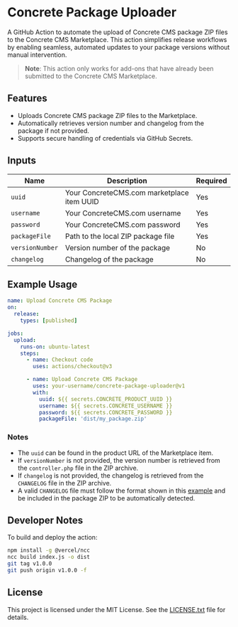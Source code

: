 # Concrete Package Uploader

A GitHub Action to automate the upload of Concrete CMS package ZIP files to the Concrete CMS Marketplace. This action simplifies release workflows by enabling seamless, automated updates to your package versions without manual intervention.

> **Note**: This action only works for add-ons that have already been submitted to the Concrete CMS Marketplace.

## Features

- Uploads Concrete CMS package ZIP files to the Marketplace.
- Automatically retrieves version number and changelog from the package if not provided.
- Supports secure handling of credentials via GitHub Secrets.

## Inputs

| Name          | Description                                      | Required |
|---------------|--------------------------------------------------|----------|
| `uuid`        | Your ConcreteCMS.com marketplace item UUID       | Yes      |
| `username`    | Your ConcreteCMS.com username                    | Yes      |
| `password`    | Your ConcreteCMS.com password                    | Yes      |
| `packageFile` | Path to the local ZIP package file               | Yes      |
| `versionNumber` | Version number of the package                  | No       |
| `changelog`   | Changelog of the package                        | No       |

## Example Usage

```yaml
name: Upload Concrete CMS Package
on:
  release:
    types: [published]

jobs:
  upload:
    runs-on: ubuntu-latest
    steps:
      - name: Checkout code
        uses: actions/checkout@v3

      - name: Upload Concrete CMS Package
        uses: your-username/concrete-package-uploader@v1
        with:
          uuid: ${{ secrets.CONCRETE_PRODUCT_UUID }}
          username: ${{ secrets.CONCRETE_USERNAME }}
          password: ${{ secrets.CONCRETE_PASSWORD }}
          packageFile: 'dist/my_package.zip'
```

### Notes

- The `uuid` can be found in the product URL of the Marketplace item.
- If `versionNumber` is not provided, the version number is retrieved from the `controller.php` file in the ZIP archive.
- If `changelog` is not provided, the changelog is retrieved from the `CHANGELOG` file in the ZIP archive.
- A valid `CHANGELOG` file must follow the format shown in this [example](https://github.com/bitterdev/web_authn/blob/main/CHANGELOG) and be included in the package ZIP to be automatically detected.

## Developer Notes

To build and deploy the action:

```bash
npm install -g @vercel/ncc
ncc build index.js -o dist
git tag v1.0.0
git push origin v1.0.0 -f
```

## License

This project is licensed under the MIT License. See the [LICENSE.txt](LICENSE) file for details.
